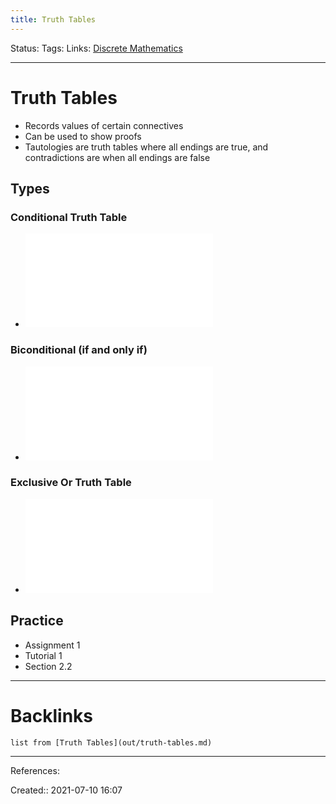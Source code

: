 ```yaml
---
title: Truth Tables
---
```

Status: 
Tags: 
Links: [Discrete Mathematics](out/discrete-mathematics.md)
___
# Truth Tables
- Records values of certain connectives
- Can be used to show proofs
- Tautologies are truth tables where all endings are true, and contradictions are when all endings are false
## Types
### Conditional Truth Table
- ![350](out/excalidraw/conditional-truth-table.excalidraw.md)
### Biconditional (if and only if)
- ![350](out/excalidraw/bidirectional-truth-table.excalidraw.md)
### Exclusive Or Truth Table
- ![350](out/excalidraw/exclusive-or-truth-table.excalidraw.md)
## Practice
- Assignment 1
- Tutorial 1
- Section 2.2
___
# Backlinks
```dataview
list from [Truth Tables](out/truth-tables.md)
```
___
References: 

Created:: 2021-07-10 16:07
